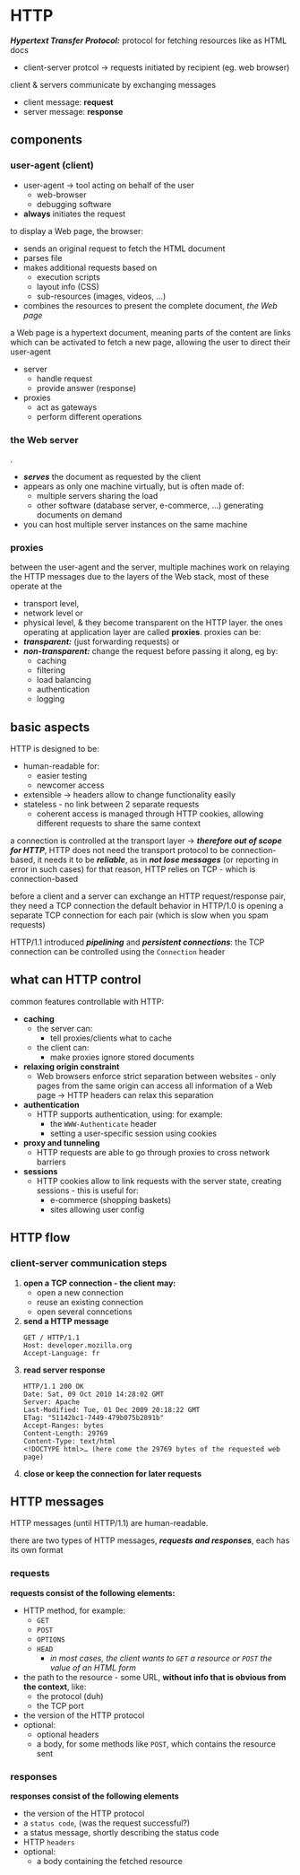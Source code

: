 # HTTP

**_Hypertext Transfer Protocol:_** protocol for fetching resources like as HTML docs
*	client-server protcol -> requests initiated by recipient (eg. web browser)

client & servers communicate by exchanging messages
*	client message: **request**
*	server message: **response**

## components

### user-agent (client)
	
* user-agent -> tool acting on behalf of the user
	* web-browser
	* debugging software
* **always** initiates the request

to display a Web page, the browser:
* sends an original request to fetch the HTML document
* parses file
* makes additional requests based on 
	* execution scripts
	* layout info (CSS)
	* sub-resources (images, videos, ...)
* combines the resources to present the complete document, _the Web page_

a Web page is a hypertext document, meaning parts of the content are links which can be activated to fetch a new page, allowing the user to direct their user-agent

* server
	* handle request
	* provide answer (response)
* proxies
	* act as gateways
	* perform different operations

### the Web server
.
* **_serves_** the document as requested by the client
* appears as only one machine virtually, but is often made of:
	* multiple servers sharing the load
	* other software (database server, e-commerce, ...) generating documents on demand
* you can host multiple server instances on the same machine

### proxies

between the user-agent and the server, multiple machines work on relaying the HTTP messages
due to the layers of the Web stack, most of these operate at the
* transport level,
* network level or
* physical level,
& they become transparent on the HTTP layer.
the ones operating at application layer are called **proxies**.
proxies can be:
* **_transparent:_** (just forwarding requests) or
* **_non-transparent:_** change the request before passing it along, eg by:
	* caching
	* filtering
	* load balancing
	* authentication
	* logging

## basic aspects

HTTP is designed to be:
* human-readable for:
	* easier testing
	* newcomer access
* extensible -> headers allow to change functionality easily
* stateless - no link between 2 separate requests
	* coherent access is managed through HTTP cookies, allowing different requests to share the same context

a connection is controlled at the transport layer -> **_therefore out of scope for HTTP_**, HTTP does not need the transport protocol to be connection-based, it needs it to be **_reliable_**, as in **_not lose messages_** (or reporting in error in such cases)
for that reason, HTTP relies on TCP - which is connection-based

before a client and a server can exchange an HTTP request/response pair, they need a TCP connection
the default behavior in HTTP/1.0 is opening a separate TCP connection for each pair (which is slow when you spam requests)

HTTP/1.1 introduced **_pipelining_** and **_persistent connections_**: the TCP connection can be controlled using the ```Connection``` header

## what can HTTP control

common features controllable with HTTP:
* **caching**
	* the server can:
		* tell proxies/clients what to cache
	* the client can:
		* make proxies ignore stored documents
* **relaxing origin constraint**
	* Web browsers enforce strict separation between websites - only pages from the same origin can access all information of a Web page
	-> HTTP headers can relax this separation
* **authentication**
	* HTTP supports authentication, using:  for example:
		* the ```WWW-Authenticate``` header
		* setting a user-specific session using cookies
* **proxy and tunneling**
	* HTTP requests are able to go through proxies to cross network barriers
* **sessions**
	* HTTP cookies allow to link requests with the server state, creating sessions - this is useful for:
		* e-commerce (shopping baskets)
		* sites allowing user config

## HTTP flow

### client-server communication steps

1. **open a TCP connection - the client may:**
	* open a new connection
	* reuse an existing connection
	* open several conncetions
2. **send a HTTP message**
	```HTTP
	GET / HTTP/1.1
	Host: developer.mozilla.org 
	Accept-Language: fr
	```
3. **read server response**
	```HTTP
	HTTP/1.1 200 OK
	Date: Sat, 09 Oct 2010 14:28:02 GMT
	Server: Apache
	Last-Modified: Tue, 01 Dec 2009 20:18:22 GMT
	ETag: "51142bc1-7449-479b075b2891b"
	Accept-Ranges: bytes
	Content-Length: 29769
	Content-Type: text/html
	<!DOCTYPE html>… (here come the 29769 bytes of the requested web page)
	```
4. **close or keep the connection for later requests**

## HTTP messages

HTTP messages (until HTTP/1.1) are human-readable.

there are two types of HTTP messages, **_requests and responses_**, each has its own format

### requests

**requests consist of the following elements:**
* HTTP method, for example:
	* ``GET``
	* ``POST``
	* ``OPTIONS``
	* ``HEAD``
		* _in most cases, the client wants to ``GET`` a resource or ``POST`` the value of an HTML form_
* the path to the resource - some URL, **without info that is obvious from the context**, like:
	* the protocol (duh)
	* the TCP port
* the version of the HTTP protocol
* optional: 
	* optional headers
	* a body, for some methods like ``POST``, which contains the resource sent

### responses

**responses consist of the following elements**
* the version of the HTTP protocol
* a ``status code``, (was the request successful?)
* a status message, shortly describing the status code
* HTTP ``headers``
* optional: 
	* a body containing the fetched resource
